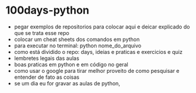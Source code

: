 # 100days-python
- pegar exemplos de repositorios para colocar aqui e deicar explicado do que se trata esse repo
- colocar um cheat sheets dos comandos em python 
- para executar no terminal: python nome_do_arquivo
- como está dividido o repo: days, ideias e praticas e exercicios e quiz
- lembretes legais das aulas
- boas praticas em python e em código no geral 
- como usar o google para tirar melhor proveito de como pesquisar e entender de fato as coisas
- se um dia eu for gravar as aulas de python, 

